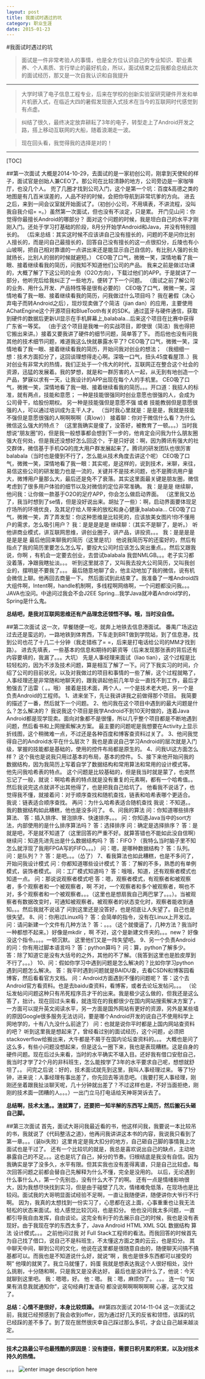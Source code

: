 ```yaml
---
layout: post
title: 我面试时遇过的坑
category: 职业生涯
date: 2015-01-23
---
```


#我面试时遇过的坑
>面试是一件非常考验人的事情，也是全方位认识自己的专业知识、职业素养、个人素质、言行举止的最好机会，所以，面试结束之后我都会总结此次的面试经历，那又是一次自我认识和自我提升  
- - - - - 

>大学时填了电子信息工程专业，后来在学校的创新实验室研究硬件开发和单片机嵌入式，在临近大四的暑假发现嵌入式技术在当今的互联网时代感觉到有点虚。

>纠结了很久，最终决定放弃耕耘了3年的电子，转型走上了Android开发之路，搭上移动互联网的大船，随着浪潮走一波。
	
>现在回头看，我觉得我的选择是对的！

- - - - - - - - 

<!-- more -->

[TOC]

##第一次面试
大概是2014-10-29，去面试的是一家初创公司，刚拿到天使轮的样子，面试官是创始人兼CEO了。那公司在比较清静的地方，公司旁边是一家咖啡厅，也没几个人。
	兜了几圈才找到公司入门，这个是第一个坑：百度&高德之类的地图是有几百米误差的，人品不好的时候，会把你导航到非常坑爹的方向。	进去之后，来到一间会议室就开始面试了。（初创小公司，不用填表，不讲流程，没叫我自我介绍= =。）虽然第一次面试，但也没有不淡定，只是累。
		开门见山问：你觉得你最擅长Android的哪部分？
		面对这个问题的时候，我是坦白自己的水平才刚刚入门。还处于学习打基础的阶段，8月分开始学Android和Java，并没有特别擅长的。
	（后来总结：其实这时候不应该讲自己没有擅长的，问题的不是问你比别人擅长的，而是问自己最擅长的，回答自己没有擅长的这一点很扣分，丘陵也有小山坡啊，把自己相对靠谱的一点讲出来还是能显示自己自信的，有比别人强的长处就扬长，比别人的弱的时候就避短。）
		CEO吸了口气，微微一笑，深情地看了我一眼、接着继续看我的简历，问我知不知道他们公司的产品。
		我来之前是做过功课的，大概了解了下这公司的业务（O2O方向），下载过他们的APP。于是就讲了一部分，他听完后给我纠正了一些地方。便转了下一个问题。
		（面试之前了解公司的业务、用什么开发、产品特性等是很有必要的）
		CEO吸了口气，微微一笑，深情地看了我一眼、接着继续看我的简历，问我做过什么项目吗？
		我在暑假（决心弃电子而转Android之后），现炒现卖做了个简洁（jian dan）的应用，主要使用AChatEngine这个开源项目和BlueTooth有关的SDK。通过蓝牙与硬件通信，获取到硬件的数据后更新UI显示在手机屏幕上,balabala...后来这个项目在比赛中获得广东省一等奖。
		（由于这个项目是我唯一的实战项目，即使很（简洁）我也得把它搬出来讲。）接着又要我讲了硬件的细节问题，简单答了下。	而后他也没有问我其他的技术细节问题，难道我这么快就暴露水平了?
		CEO吸了口气，微微一笑，深情地看了我一眼、接着继续看我的简历，开始问我对创业的想法；
	（我细细一想：技术方面扣分了，这回谈理想得走心啊。深吸一口气，扭头45度看屋顶..）我对创业有非常大的热情，我们正处于一个伟大的时代，互联网正在整合这个社会的资源，迅猛的发展着。我的梦想，就是和一群厉害的人一起，从无到有地创造一个产品，梦寐以求有一天，让我设计的APP出现在每个人的手机里。
		CEO吸了口气，微微一笑，深情地看了我一眼、接着继续看我的简历。。。开口道：我招人的标准，就有两点，技能和意愿；
	一种是技能很强同时创业意愿也很强的人，会成为公司骨干，给股份期权。
	另一种是技能强但是意愿不强 或者 技能教弱但是意愿很强的人，可以通过培训成为主干人才。
	（当时我心里就是：是是是，我就是技能不强但是意愿很强的人啊啊啊啊（真low））
		接着聊：你对于微信什么看？为什么微信这么强大的特点？
		（这里我确实是傻了，没答好，被教育了一顿。。。）当时我想说“朋友圈”的，但是我一般想事都会想到下一步的，他肯定会问我为什么朋友圈强大在何处，但是我还没想好怎么回这个，于是只好说：啊，因为腾讯有强大的社交群体，微信基于手机QQ的庞大用户群发展起来了。腾讯的研发团队也很厉害balabala（当时也是傻到不行了，怎么能从技术角度去讲这个呢）
		CEO吸了口气，微微一笑，深情地看了我一眼：其实呢，是这样的，说到技术，米聊，来往，易信这些公司的研发能力也是一流的，关键并不是技术问题，也不是腾讯用户量大，微博用户量那么大，最后还是免不了衰落。其实这里面最关键是朋友圈，微信考虑到了很多用户体验的细节以及对微信的定位非常准确。
		我：是是是
		继续聊，他问我：让你做一款基于O2O的足疗APP，你会怎么做启动界面。
		（这里我又怂了，我当时想到了se情，但是没好说出来。胡扯了一些）：啊，启动界面要体现足疗场所的环境优良，及其足疗给人带来的放松和身心健康,balabala...
	CEO吸了口气，微微一笑，弄了弄发型：你这种思维是比较死的，应该放美女图片!你不懂用户的需求，怎么吸引用户？
	我：是是是是是
	继续聊：（其实不是聊了，是听。）
	听他讲商业模式，讲互联网思维，讲创业圈子，讲产品，讲投资。。。
	我：是是是是是是是是
	最后他回来聊我的简历（这里是坑）
	他说我简历写的还蛮好的，然后有指点了我的简历里要怎么怎么写，要投大公司时应该怎么突出重点。。然后又跟我说，你啊 ，有机会一定要去创业，去尝试balabala
	我尝NMLGB。。。老子实习都没着落，净跟我瞎扯淡。。。
	听到这里就凉了，又叫我去投大公司简历，又叫我创业的，摆明是不要我了。。。
	最后随意地聊了会，他主动地加了我的微信，说有机会微信上聊。他再回去商量一下。
	然后面试到此结束了。我准备了一堆Android四大组件啊，Intent啊，handle机制啊，多线程啊网络啊，一个问题都没问我。。。
	JAVA也没问。中途问过我会不会J2EE Spring...我学Java就冲着Android学的，Spring是什么鬼。

**总结吧，是我对互联网思维还有产品理念还领悟不够。哦，当时没自信。**


##第二次面试
这一次，早餐随便一吃，就奔上地铁去信息港面试。
	番禺广场这边过去还是蛮远的，一路地铁到体育西，下车走到BRT做到学院站，到了信息港，找到公司也花了十几二十分钟（我走错栋了= =，后来是打电话给公司的MM才找到路）。
	进去先填表，一些基本的信息和期待的薪资等（后来发现那张表的背后还有内容要填的，我漏了。。。大坑）
	先是人事经理来面试（liao tian），这个过程是比较轻松的，因为不涉及技术问题，算是相互了解了一下。问了下我实习的时间，介绍了公司的目前状况，以及对我做过的项目和事情的一些了解，这个过程就略了，人事经理还是非常随和地聊天的，跟我讲起他前几年毕业一直找不到工作，最后才勉强去了迅雷（ 。。哦）
	接着是技术面，两个人，一个是技术老大吧，另一个是负责Android的工程师。
	1、进来坐下，先让我讲讲我之前做得那个项目。
	我简要的描述了一番，然后就下一个问题。
	2、他问我在这个项目中遇到的最大问题是什么？怎么解决的？
	我说我这个项目是我学Android不到10天时做的，连着Java Android都是现学现卖。面向对象都不是很懂，所以几乎整个项目都是不断地遇到问题，然后看书和上网搜索解决方案。
	最主要的问题呢是我想要在Activity上显示折线图，这个稍微难一点，不过还是各种百度和博客查资料过关了。
	3、他问我觉得自己的Android水平在什么层次？
	我也是直说自己学习Android的层次就是入门级，掌握的技能都是基础的，使用的控件布局都是原生的。
	4、问我UI这方面怎么样？
	这个我也是说我只用过基本的布局，基本的控件。
	5、接下来他开始问我的数据结构，因为我简历上写着自学了数据结构和常用算法和常用的设计模式等。
	他先问我哈希表的特点。 这个问题是比较基础的，但是我当时就是蒙了，也突然忘记了一般，就说：啊哈希表的特点就是没有重复的元素啊，都有一个哈希值。。然后我说完这点就讲不出其他得了，也是把我自己给坑了。
	他看我不说话了，也觉得我不懂，就接着问：对于顺序查找和随机查找，链表和哈希表哪个更适合。
	我说：链表适合顺序查找。
	再问：为什么哈希表适合随机查找
	我说：不知道。。
	我的数据结构如此糟糕，他也是没多问了。
	6、问我的算法
	问：你知道哪些排序算法、
	答：插入排序、冒泡排序、快速排序。。。
	问：你知道Java当中的sort方法，内部使用的是什么排序算法吗？
	答：选择排序
	问：确定是选择排序？
	答：是就是吧，不是就不知道了（这里回答的严重不好。就算答错也不能如此没自信啊）
	继续问：知道先进先出是什么数据结构吗？
	答：FIFO？（我特么当时脑子里不知怎么就浮现了我用FPGA写的FIFO。。。）
	问：嗯，是哪种数据结构？
	答：队列。
	问：是队列？？
	答：是吧。。。（怂了）
	7、看我算法也如此糟糕，也是不多问了，开始问我设计模式
	问：你都知道哪些设计模式？
	答：了解的不多，熟悉的有单例模式，装饰者模式。
	问：工厂模式知道吗？
	答：哦哦，知道，还有观察者模式也知道一点。
	问：那说说观察者模式吧
	答：嗯，观察者模式，有观察者和被观察者，多个观察者和一个被观察者，啊 不对，一个观察者和多个被观察者，啊也不对，多个观察者和一个被观察者。。。（这里也是想扇我自己两巴掌了。。。）。当被观察者有数据改变时，可通知被观察者。被观察者的状态变化时，观察者能收到通知。。。然后我就不说话了
	问到这里还是没答好，也是彻底让人失望了。自己也是很失望。
	8、问：你用过Linux吗？
	答：会简单的指令，没有在Linux上开发过。
	问：请问新建一个文件有几种方法？
	答：。。。（这个就傻逼了，几种方法？我当时一种都想不起来。）好像是mkdir ，啊 不对，这个是新建文件夹的。。。new？ 好像没这个指令。。。。一顿沉默。
	这里他们又是一阵失望吧。
	9、另一个负责Android的问：你有用过脚本语言吗？
	答：python算吗？
	问：算，python了解多少。
	答：除了知道它是没有大括号的之外，其他的不了解。（我答到这里也是脸皮厚到不行了。。。）
	10、问：假如你学习中遇到问题是怎么解决的？比如你学习python遇到问题怎么解决。
	答：我平时遇到问题就是BAIDU查，去看CSDN和博客园看博客，然后看看官方文档。
	问：Android方面遇到不懂的问题呢？
	答：这个去Android官方看资料。也是去baidu查资料，看博客，或者去论坛发帖问。。。
	（论坛发帖问问题这种只有吊死程序员才干的出来。我是极少这么做的，但我还是这么答了，拙计。现在回过头来看，就连现在的我都很少在国内网站搜索解决方案了，一方面可以提升英文阅读水平，另一方面是国外网站有更好的资源，另外是某些墙的原因Google很多服务无法访问，要是哪个Android开发的说自己不使用科学上网地学的，十有八九没什么前途了）
	问：也就是说你平时都是上国内网站查资料的吧？
	听到这里我是想起来了，曾经看过别的面试经历，这个问题，必须把stackoverflow给搬出来，大牛都是不屑于在国内论坛查资料的。。。
	大概也是问了这么多，有些小问题没想起来，但是这么一圈下来，我也是表现糟糕。这是自身的硬件问题。现在后过头来看，当时的水平确实不堪入目。还好我有借口安慰自己，我当时才学了2个月的非科班生，怎么能按学了3年的水平要求自己呢，想想就舒坦了。。
	问完之后说：好的，技术面试就先到这里，我叫人事经理过来。
	等了1分钟，进来说：人事经理有事出差了，你先回去等消息吧。（我要打死人事经理，刚刚还坐着跟我扯淡聊天呢，几十分钟就出差了？不过这样也是，不好当面拒绝，刚刚的技术面一团糟的人。。。）一出门立马打电话给天神哥哭诉去了。

**总结啊，技术太渣。。渣就算了，还要把一知半解的东西写上简历，然后搬石头砸自己脚。**


##第三次面试
首先，面试大哥问我最近看的书，他这样问我，我要说一本比较吊的书，我就说了《代码整洁之道》，他再问我讲讲这本书的内容，我说我只看到了第一章。。。（装bi失败）这里肯定是我大扣分的地方，自己砸自己脚的事情我上次面试也是干过了。
	还有一个比较坑的就是，我总是喜欢说出自己的缺点，主动地暴露自己的不足。。。这也是坑了自己，掉分的节奏。归根结底是我没有自信。因为我确实是学了没多久，水平有限。但其实我也没有差得离谱，只是自己比较虚。每次回答问题之前都会替自己先解释为什么不懂，完全是没用的。
	以后，无论遇到什么事什么人，第一个先别怂，没有什么大不了的啊。
	还有一点是情绪影响很大，因为我想尽快找到实习，但是由于碰壁了几次，情绪难免低落，在现场也是比较闷。面试我的大哥明显面试经验不足啊，一直让我随便讲，随便讲你大爷行不行啊。
	因为，我真的太想找到一份实习了，心思都在这上面，心事重重也让我无法轻松的状态来面试。给人感觉比较沉闷，也是扣分。
	他也没问我太多问题，一直都引导我自由发挥，自由谈论。这完全有利于的去展示自己的时候，我也是没有表现好。由于我现在学的东西太多了，Java Android HTML XML SQL 数据结构  算法 设计模式。。。
	之前他问过我 对 Full Stack工程师的看法。而我回答的时候首先为自己找了借口，说自己不是科班生，不太懂这方面之类的云云，也是扣分。
	其中聊天中间，聊到公司的文化，他说在这里都是很随意自由的，随便聊天问搞不搞基都可以。而我也是不知道说什么好，就说“啊 ，我也是很多东西都可以接受的啊”  他噗的就笑了。我立马就懂了，妈蛋 我就是想表达我这个人很好相处，没什么挑剔，十分随和啊，只是我又是没表达好。
	最后也是没讲什么了，他说：今天就聊到这里吧。
	我：嗯嗯，好。
	他：嗯。
	我：嗯，麻烦你了。
	。。。
	连一句 “如果有消息我就通知你”，这句经典打发语句 都没说啊啊啊啊啊啊
	心塞，这次又挂了。

**总结：心情不是很好，本身比较烦躁。**
##第四次面试
2014-11-04 这一次面试之前，我就已经预感到了我会收到offer，因为通过好几天的反省和领悟，该踩的坑已经踩的差不多了。到了现在居然很庆幸自己踩过那么多坑，才会让自己越来越淡定。
	
- - - - - - 

**技术之路最公平也最残酷的原因是：没有捷径，需要日积月累的积累，以及对技术持久的热情。**

。。。
![enter image description here](https://raw.githubusercontent.com/JackOwen/jackowen.github.io/master/res/img/blog/beihoushuowoshuai.gif)